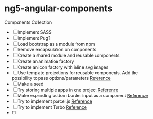 # ng5-angular-components
Components Collection

- [ ] Implement SASS
- [ ] Implement Pug?
- [ ] Load bootstrap as a module from npm
- [ ] Remove encapsulation on components
- [ ] Create a shared module and reusable components
- [ ] Create an animation factory
- [ ] Create an icon factory with inline svg images
- [ ] Use template projections for reusable components.  Add the possibility to pass options/parameters [Reference](https://stackoverflow.com/questions/35518141/angular-2-passing-parameters-to-constructor-throws-di-exception)
- [ ] Make a seed
- [ ] Try storing multiple apps in one project [Reference](https://github.com/angular/angular-cli/wiki/stories-multiple-apps)
- [ ] Make expanding bottom border input as a component [Reference](https://css-tricks.com/text-input-expanding-bottom-border/?t=1&cn=ZmxleGlibGVfcmVjcw%3D%3D&refsrc=email&iid=7fd00e162b024ec0ad31955aaba218f0&uid=198187738&nid=244+276893704)
- [ ] Try to implement parcel.js [Reference](parceljs.org)
- [ ] Try to implement Turbo [Reference](https://medium.com/@ericsimons/introducing-turbo-5x-faster-than-yarn-npm-and-runs-natively-in-browser-cc2c39715403)
- [ ]